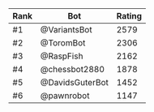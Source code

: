 Rank|Bot|Rating
---|---|---
#1|@VariantsBot|2579
#2|@ToromBot|2306
#3|@RaspFish|2162
#4|@chessbot2880|1878
#5|@DavidsGuterBot|1452
#6|@pawnrobot|1147
